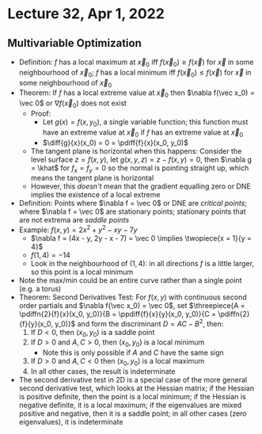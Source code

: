 # Lecture 32, Apr 1, 2022

## Multivariable Optimization

* Definition: $f$ has a local maximum at $\vec x_0$ iff $f(\vec x_0) \geq f(\vec x)$ for $\vec x$ in some neighbourhood of $\vec x_0$; $f$ has a local minimum iff $f(\vec x_0) \leq f(\vec x)$ for $\vec x$ in some neighbourhood of $\vec x_0$
* Theorem: If $f$ has a local extreme value at $\vec x_0$ then $\nabla f(\vec x_0) = \vec 0$ or $\nabla f(\vec x_0)$ does not exist
	* Proof:
		* Let $g(x) = f(x, y_0)$, a single variable function; this function must have an extreme value at $\vec x_0$ if $f$ has an extreme value at $\vec x_0$
		* $\diff{g}{x}(x_0) = 0 = \pdiff{f}{x}(x_0, y_0)$
	* The tangent plane is horizontal when this happens: Consider the level surface $z = f(x, y)$, let $g(x, y, z) = z - f(x, y) = 0$, then $\nabla g = \khat$ for $f_x = f_y = 0$ so the normal is pointing straight up, which means the tangent plane is horizontal
	* However, this *doesn't* mean that the gradient equalling zero or DNE implies the existence of a local extreme
* Definition: Points where $\nabla f = \vec 0$ or DNE are *critical points*; where $\nabla f = \vec 0$ are stationary points; stationary points that are not extrema are *saddle points*
* Example: $f(x, y) = 2x^2 + y^2 - xy - 7y$
	* $\nabla f = (4x - y, 2y - x - 7) = \vec 0 \implies \twopiece{x = 1}{y = 4}$
	* $f(1, 4) = -14$
	* Look in the neighbourhood of $(1, 4)$: in all directions $f$ is a little larger, so this point is a local minimum
* Note the max/min could be an entire curve rather than a single point (e.g. a torus)
* Theorem: Second Derivatives Test: For $f(x, y)$ with continuous second order partials and $\nabla f(\vec x_0) = \vec 0$, set $\threepiece{A = \pdiffn{2}{f}{x}(x_0, y_0)}{B = \ppdiff{f}{x}{y}(x_0, y_0)}{C = \pdiffn{2}{f}{y}(x_0, y_0)}$ and form the discriminant $D = AC - B^2$, then:
	1. If $D < 0$, then $(x_0, y_0)$ is a saddle point
	2. If $D > 0$ and $A, C > 0$, then $(x_0, y_0)$ is a local minimum
		* Note this is only possible if $A$ and $C$ have the same sign
	3. If $D > 0$ and $A, C < 0$ then $(x_0, y_0)$ is a local maximum
	4. In all other cases, the result is indeterminate
* The second derivative test in 2D is a special case of the more general second derivative test, which looks at the Hessian matrix; if the Hessian is positive definite, then the point is a local minimum; if the Hessian is negative definite, it is a local maximum; if the eigenvalues are mixed positive and negative, then it is a saddle point; in all other cases (zero eigenvalues), it is indeterminate

